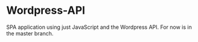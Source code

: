 # Wordpress-API
SPA application using just JavaScript and the Wordpress API.
For now is in the master branch.
